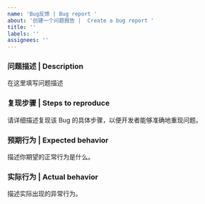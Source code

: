 ```yaml
---
name: 'Bug反馈 | Bug report '
about: '创建一个问题报告 |  Create a bug report '
title: ''
labels: ''
assignees: ''
---
```


### 问题描述 | Description
在这里填写问题描述

### 复现步骤 | Steps to reproduce
请详细描述复现该 Bug 的具体步骤，以便开发者能够准确地重现问题。

### 预期行为 | Expected behavior
描述你期望的正常行为是什么。

### 实际行为 | Actual behavior
描述实际出现的异常行为。